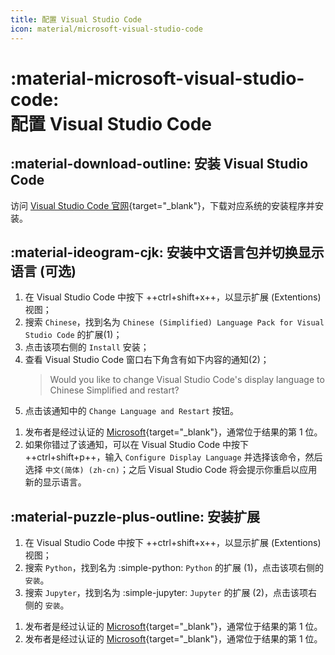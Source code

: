 ```yaml
---
title: 配置 Visual Studio Code
icon: material/microsoft-visual-studio-code
---
```


# :material-microsoft-visual-studio-code:<br>配置 Visual Studio Code

## :material-download-outline: 安装 Visual Studio Code

访问 [Visual Studio Code 官网](https://code.visualstudio.com/){target="_blank"}，下载对应系统的安装程序并安装。

## :material-ideogram-cjk: 安装中文语言包并切换显示语言 (可选)

<div class="annotate" markdown>

1. 在 Visual Studio Code 中按下 ++ctrl+shift+x++，以显示扩展 (Extentions) 视图；
2. 搜索 `Chinese`，找到名为 `Chinese (Simplified) Language Pack for Visual Studio Code` 的扩展(1)；
3. 点击该项右侧的 `Install` 安装；
4. 查看 Visual Studio Code 窗口右下角含有如下内容的通知(2)；
   > Would you like to change Visual Studio Code's display language to Chinese Simplified and restart?
5. 点击该通知中的 `Change Language and Restart` 按钮。

</div>

1. 发布者是经过认证的 [Microsoft](https://microsoft.com){target="_blank"}，通常位于结果的第 1 位。
2. 如果你错过了该通知，可以在 Visual Studio Code 中按下 ++ctrl+shift+p++，输入 `Configure Display Language` 并选择该命令，然后选择 `中文(简体) (zh-cn)`；之后 Visual Studio Code 将会提示你重启以应用新的显示语言。

## :material-puzzle-plus-outline: 安装扩展

<div class="annotate" markdown>

1. 在 Visual Studio Code 中按下 ++ctrl+shift+x++，以显示扩展 (Extentions) 视图；
2. 搜索 `Python`，找到名为 :simple-python: `Python` 的扩展 (1)，点击该项右侧的 `安装`。
3. 搜索 `Jupyter`，找到名为 :simple-jupyter: `Jupyter` 的扩展 (2)，点击该项右侧的 `安装`。

</div>

1. 发布者是经过认证的 [Microsoft](https://microsoft.com){target="_blank"}，通常位于结果的第 1 位。
2. 发布者是经过认证的 [Microsoft](https://microsoft.com){target="_blank"}，通常位于结果的第 1 位。
